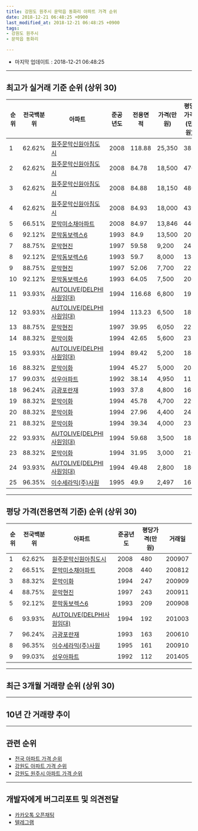 ```yaml
---
title: 강원도 원주시 문막읍 동화리 아파트 가격 순위
date: 2018-12-21 06:48:25 +0900
last_modified_at: 2018-12-21 06:48:25 +0900
tags:
- 강원도 원주시
- 문막읍 동화리

---
```


* 마지막 업데이트 : 2018-12-21 06:48:25

---

## 최고가 실거래 기준 순위 (상위 30)


|순위|전국백분위|아파트|준공년도|전용면적|가격(만원)|평당가격(만원)|거래일|
|---|---|---|---|---|---|---|---|
|1|62.62%|[원주문막신원아침도시](https://search.naver.com/search.naver?query=%EA%B0%95%EC%9B%90%EB%8F%84+%EC%9B%90%EC%A3%BC%EC%8B%9C+%EB%AC%B8%EB%A7%89%EC%9D%8D+%EB%8F%99%ED%99%94%EB%A6%AC+%EC%9B%90%EC%A3%BC%EB%AC%B8%EB%A7%89%EC%8B%A0%EC%9B%90%EC%95%84%EC%B9%A8%EB%8F%84%EC%8B%9C)|2008|118.88|25,350|388|201209|
|2|62.62%|[원주문막신원아침도시](https://search.naver.com/search.naver?query=%EA%B0%95%EC%9B%90%EB%8F%84+%EC%9B%90%EC%A3%BC%EC%8B%9C+%EB%AC%B8%EB%A7%89%EC%9D%8D+%EB%8F%99%ED%99%94%EB%A6%AC+%EC%9B%90%EC%A3%BC%EB%AC%B8%EB%A7%89%EC%8B%A0%EC%9B%90%EC%95%84%EC%B9%A8%EB%8F%84%EC%8B%9C)|2008|84.78|18,500|470|200907|
|3|62.62%|[원주문막신원아침도시](https://search.naver.com/search.naver?query=%EA%B0%95%EC%9B%90%EB%8F%84+%EC%9B%90%EC%A3%BC%EC%8B%9C+%EB%AC%B8%EB%A7%89%EC%9D%8D+%EB%8F%99%ED%99%94%EB%A6%AC+%EC%9B%90%EC%A3%BC%EB%AC%B8%EB%A7%89%EC%8B%A0%EC%9B%90%EC%95%84%EC%B9%A8%EB%8F%84%EC%8B%9C)|2008|84.88|18,150|480|200907|
|4|62.62%|[원주문막신원아침도시](https://search.naver.com/search.naver?query=%EA%B0%95%EC%9B%90%EB%8F%84+%EC%9B%90%EC%A3%BC%EC%8B%9C+%EB%AC%B8%EB%A7%89%EC%9D%8D+%EB%8F%99%ED%99%94%EB%A6%AC+%EC%9B%90%EC%A3%BC%EB%AC%B8%EB%A7%89%EC%8B%A0%EC%9B%90%EC%95%84%EC%B9%A8%EB%8F%84%EC%8B%9C)|2008|84.93|18,000|439|200907|
|5|66.51%|[문막미소채아파트](https://search.naver.com/search.naver?query=%EA%B0%95%EC%9B%90%EB%8F%84+%EC%9B%90%EC%A3%BC%EC%8B%9C+%EB%AC%B8%EB%A7%89%EC%9D%8D+%EB%8F%99%ED%99%94%EB%A6%AC+%EB%AC%B8%EB%A7%89%EB%AF%B8%EC%86%8C%EC%B1%84%EC%95%84%ED%8C%8C%ED%8A%B8)|2008|84.97|13,846|440|200812|
|6|92.12%|[문막동보렉스6](https://search.naver.com/search.naver?query=%EA%B0%95%EC%9B%90%EB%8F%84+%EC%9B%90%EC%A3%BC%EC%8B%9C+%EB%AC%B8%EB%A7%89%EC%9D%8D+%EB%8F%99%ED%99%94%EB%A6%AC+%EB%AC%B8%EB%A7%89%EB%8F%99%EB%B3%B4%EB%A0%89%EC%8A%A46)|1993|84.9|13,500|209|200908|
|7|88.75%|[문막현진](https://search.naver.com/search.naver?query=%EA%B0%95%EC%9B%90%EB%8F%84+%EC%9B%90%EC%A3%BC%EC%8B%9C+%EB%AC%B8%EB%A7%89%EC%9D%8D+%EB%8F%99%ED%99%94%EB%A6%AC+%EB%AC%B8%EB%A7%89%ED%98%84%EC%A7%84)|1997|59.58|9,200|243|200911|
|8|92.12%|[문막동보렉스6](https://search.naver.com/search.naver?query=%EA%B0%95%EC%9B%90%EB%8F%84+%EC%9B%90%EC%A3%BC%EC%8B%9C+%EB%AC%B8%EB%A7%89%EC%9D%8D+%EB%8F%99%ED%99%94%EB%A6%AC+%EB%AC%B8%EB%A7%89%EB%8F%99%EB%B3%B4%EB%A0%89%EC%8A%A46)|1993|59.7|8,000|138|200602|
|9|88.75%|[문막현진](https://search.naver.com/search.naver?query=%EA%B0%95%EC%9B%90%EB%8F%84+%EC%9B%90%EC%A3%BC%EC%8B%9C+%EB%AC%B8%EB%A7%89%EC%9D%8D+%EB%8F%99%ED%99%94%EB%A6%AC+%EB%AC%B8%EB%A7%89%ED%98%84%EC%A7%84)|1997|52.06|7,700|221|200911|
|10|92.12%|[문막동보렉스6](https://search.naver.com/search.naver?query=%EA%B0%95%EC%9B%90%EB%8F%84+%EC%9B%90%EC%A3%BC%EC%8B%9C+%EB%AC%B8%EB%A7%89%EC%9D%8D+%EB%8F%99%ED%99%94%EB%A6%AC+%EB%AC%B8%EB%A7%89%EB%8F%99%EB%B3%B4%EB%A0%89%EC%8A%A46)|1993|64.05|7,500|206|200905|
|11|93.93%|[AUTOLIVE(DELPHI사원임대)](https://search.naver.com/search.naver?query=%EA%B0%95%EC%9B%90%EB%8F%84+%EC%9B%90%EC%A3%BC%EC%8B%9C+%EB%AC%B8%EB%A7%89%EC%9D%8D+%EB%8F%99%ED%99%94%EB%A6%AC+AUTOLIVE%28DELPHI%EC%82%AC%EC%9B%90%EC%9E%84%EB%8C%80%29)|1994|116.68|6,800|192|201003|
|12|93.93%|[AUTOLIVE(DELPHI사원임대)](https://search.naver.com/search.naver?query=%EA%B0%95%EC%9B%90%EB%8F%84+%EC%9B%90%EC%A3%BC%EC%8B%9C+%EB%AC%B8%EB%A7%89%EC%9D%8D+%EB%8F%99%ED%99%94%EB%A6%AC+AUTOLIVE%28DELPHI%EC%82%AC%EC%9B%90%EC%9E%84%EB%8C%80%29)|1994|113.23|6,500|189|201003|
|13|88.75%|[문막현진](https://search.naver.com/search.naver?query=%EA%B0%95%EC%9B%90%EB%8F%84+%EC%9B%90%EC%A3%BC%EC%8B%9C+%EB%AC%B8%EB%A7%89%EC%9D%8D+%EB%8F%99%ED%99%94%EB%A6%AC+%EB%AC%B8%EB%A7%89%ED%98%84%EC%A7%84)|1997|39.95|6,050|223|200911|
|14|88.32%|[문막이화](https://search.naver.com/search.naver?query=%EA%B0%95%EC%9B%90%EB%8F%84+%EC%9B%90%EC%A3%BC%EC%8B%9C+%EB%AC%B8%EB%A7%89%EC%9D%8D+%EB%8F%99%ED%99%94%EB%A6%AC+%EB%AC%B8%EB%A7%89%EC%9D%B4%ED%99%94)|1994|42.65|5,600|232|200909|
|15|93.93%|[AUTOLIVE(DELPHI사원임대)](https://search.naver.com/search.naver?query=%EA%B0%95%EC%9B%90%EB%8F%84+%EC%9B%90%EC%A3%BC%EC%8B%9C+%EB%AC%B8%EB%A7%89%EC%9D%8D+%EB%8F%99%ED%99%94%EB%A6%AC+AUTOLIVE%28DELPHI%EC%82%AC%EC%9B%90%EC%9E%84%EB%8C%80%29)|1994|89.42|5,200|184|201003|
|16|88.32%|[문막이화](https://search.naver.com/search.naver?query=%EA%B0%95%EC%9B%90%EB%8F%84+%EC%9B%90%EC%A3%BC%EC%8B%9C+%EB%AC%B8%EB%A7%89%EC%9D%8D+%EB%8F%99%ED%99%94%EB%A6%AC+%EB%AC%B8%EB%A7%89%EC%9D%B4%ED%99%94)|1994|45.27|5,000|208|200908|
|17|99.03%|[성우아파트](https://search.naver.com/search.naver?query=%EA%B0%95%EC%9B%90%EB%8F%84+%EC%9B%90%EC%A3%BC%EC%8B%9C+%EB%AC%B8%EB%A7%89%EC%9D%8D+%EB%8F%99%ED%99%94%EB%A6%AC+%EC%84%B1%EC%9A%B0%EC%95%84%ED%8C%8C%ED%8A%B8)|1992|38.14|4,950|112|201405|
|18|96.24%|[금광포란재](https://search.naver.com/search.naver?query=%EA%B0%95%EC%9B%90%EB%8F%84+%EC%9B%90%EC%A3%BC%EC%8B%9C+%EB%AC%B8%EB%A7%89%EC%9D%8D+%EB%8F%99%ED%99%94%EB%A6%AC+%EA%B8%88%EA%B4%91%ED%8F%AC%EB%9E%80%EC%9E%AC)|1993|37.8|4,800|163|200610|
|19|88.32%|[문막이화](https://search.naver.com/search.naver?query=%EA%B0%95%EC%9B%90%EB%8F%84+%EC%9B%90%EC%A3%BC%EC%8B%9C+%EB%AC%B8%EB%A7%89%EC%9D%8D+%EB%8F%99%ED%99%94%EB%A6%AC+%EB%AC%B8%EB%A7%89%EC%9D%B4%ED%99%94)|1994|45.78|4,700|229|200908|
|20|88.32%|[문막이화](https://search.naver.com/search.naver?query=%EA%B0%95%EC%9B%90%EB%8F%84+%EC%9B%90%EC%A3%BC%EC%8B%9C+%EB%AC%B8%EB%A7%89%EC%9D%8D+%EB%8F%99%ED%99%94%EB%A6%AC+%EB%AC%B8%EB%A7%89%EC%9D%B4%ED%99%94)|1994|27.96|4,400|247|200909|
|21|88.32%|[문막이화](https://search.naver.com/search.naver?query=%EA%B0%95%EC%9B%90%EB%8F%84+%EC%9B%90%EC%A3%BC%EC%8B%9C+%EB%AC%B8%EB%A7%89%EC%9D%8D+%EB%8F%99%ED%99%94%EB%A6%AC+%EB%AC%B8%EB%A7%89%EC%9D%B4%ED%99%94)|1994|39.34|4,000|231|200909|
|22|93.93%|[AUTOLIVE(DELPHI사원임대)](https://search.naver.com/search.naver?query=%EA%B0%95%EC%9B%90%EB%8F%84+%EC%9B%90%EC%A3%BC%EC%8B%9C+%EB%AC%B8%EB%A7%89%EC%9D%8D+%EB%8F%99%ED%99%94%EB%A6%AC+AUTOLIVE%28DELPHI%EC%82%AC%EC%9B%90%EC%9E%84%EB%8C%80%29)|1994|59.68|3,500|188|201003|
|23|88.32%|[문막이화](https://search.naver.com/search.naver?query=%EA%B0%95%EC%9B%90%EB%8F%84+%EC%9B%90%EC%A3%BC%EC%8B%9C+%EB%AC%B8%EB%A7%89%EC%9D%8D+%EB%8F%99%ED%99%94%EB%A6%AC+%EB%AC%B8%EB%A7%89%EC%9D%B4%ED%99%94)|1994|31.95|3,000|216|200909|
|24|93.93%|[AUTOLIVE(DELPHI사원임대)](https://search.naver.com/search.naver?query=%EA%B0%95%EC%9B%90%EB%8F%84+%EC%9B%90%EC%A3%BC%EC%8B%9C+%EB%AC%B8%EB%A7%89%EC%9D%8D+%EB%8F%99%ED%99%94%EB%A6%AC+AUTOLIVE%28DELPHI%EC%82%AC%EC%9B%90%EC%9E%84%EB%8C%80%29)|1994|49.48|2,800|186|201003|
|25|96.35%|[이수세라믹(주)사원](https://search.naver.com/search.naver?query=%EA%B0%95%EC%9B%90%EB%8F%84+%EC%9B%90%EC%A3%BC%EC%8B%9C+%EB%AC%B8%EB%A7%89%EC%9D%8D+%EB%8F%99%ED%99%94%EB%A6%AC+%EC%9D%B4%EC%88%98%EC%84%B8%EB%9D%BC%EB%AF%B9%28%EC%A3%BC%29%EC%82%AC%EC%9B%90)|1995|49.9|2,497|161|200910|


---

## 평당 가격(전용면적 기준) 순위 (상위 30)


|순위|전국백분위|아파트|준공년도|평당가격(만원)|거래일|
|---|---|---|---|---|---|
|1|62.62%|[원주문막신원아침도시](https://search.naver.com/search.naver?query=%EA%B0%95%EC%9B%90%EB%8F%84+%EC%9B%90%EC%A3%BC%EC%8B%9C+%EB%AC%B8%EB%A7%89%EC%9D%8D+%EB%8F%99%ED%99%94%EB%A6%AC+%EC%9B%90%EC%A3%BC%EB%AC%B8%EB%A7%89%EC%8B%A0%EC%9B%90%EC%95%84%EC%B9%A8%EB%8F%84%EC%8B%9C)|2008|480|200907|
|2|66.51%|[문막미소채아파트](https://search.naver.com/search.naver?query=%EA%B0%95%EC%9B%90%EB%8F%84+%EC%9B%90%EC%A3%BC%EC%8B%9C+%EB%AC%B8%EB%A7%89%EC%9D%8D+%EB%8F%99%ED%99%94%EB%A6%AC+%EB%AC%B8%EB%A7%89%EB%AF%B8%EC%86%8C%EC%B1%84%EC%95%84%ED%8C%8C%ED%8A%B8)|2008|440|200812|
|3|88.32%|[문막이화](https://search.naver.com/search.naver?query=%EA%B0%95%EC%9B%90%EB%8F%84+%EC%9B%90%EC%A3%BC%EC%8B%9C+%EB%AC%B8%EB%A7%89%EC%9D%8D+%EB%8F%99%ED%99%94%EB%A6%AC+%EB%AC%B8%EB%A7%89%EC%9D%B4%ED%99%94)|1994|247|200909|
|4|88.75%|[문막현진](https://search.naver.com/search.naver?query=%EA%B0%95%EC%9B%90%EB%8F%84+%EC%9B%90%EC%A3%BC%EC%8B%9C+%EB%AC%B8%EB%A7%89%EC%9D%8D+%EB%8F%99%ED%99%94%EB%A6%AC+%EB%AC%B8%EB%A7%89%ED%98%84%EC%A7%84)|1997|243|200911|
|5|92.12%|[문막동보렉스6](https://search.naver.com/search.naver?query=%EA%B0%95%EC%9B%90%EB%8F%84+%EC%9B%90%EC%A3%BC%EC%8B%9C+%EB%AC%B8%EB%A7%89%EC%9D%8D+%EB%8F%99%ED%99%94%EB%A6%AC+%EB%AC%B8%EB%A7%89%EB%8F%99%EB%B3%B4%EB%A0%89%EC%8A%A46)|1993|209|200908|
|6|93.93%|[AUTOLIVE(DELPHI사원임대)](https://search.naver.com/search.naver?query=%EA%B0%95%EC%9B%90%EB%8F%84+%EC%9B%90%EC%A3%BC%EC%8B%9C+%EB%AC%B8%EB%A7%89%EC%9D%8D+%EB%8F%99%ED%99%94%EB%A6%AC+AUTOLIVE%28DELPHI%EC%82%AC%EC%9B%90%EC%9E%84%EB%8C%80%29)|1994|192|201003|
|7|96.24%|[금광포란재](https://search.naver.com/search.naver?query=%EA%B0%95%EC%9B%90%EB%8F%84+%EC%9B%90%EC%A3%BC%EC%8B%9C+%EB%AC%B8%EB%A7%89%EC%9D%8D+%EB%8F%99%ED%99%94%EB%A6%AC+%EA%B8%88%EA%B4%91%ED%8F%AC%EB%9E%80%EC%9E%AC)|1993|163|200610|
|8|96.35%|[이수세라믹(주)사원](https://search.naver.com/search.naver?query=%EA%B0%95%EC%9B%90%EB%8F%84+%EC%9B%90%EC%A3%BC%EC%8B%9C+%EB%AC%B8%EB%A7%89%EC%9D%8D+%EB%8F%99%ED%99%94%EB%A6%AC+%EC%9D%B4%EC%88%98%EC%84%B8%EB%9D%BC%EB%AF%B9%28%EC%A3%BC%29%EC%82%AC%EC%9B%90)|1995|161|200910|
|9|99.03%|[성우아파트](https://search.naver.com/search.naver?query=%EA%B0%95%EC%9B%90%EB%8F%84+%EC%9B%90%EC%A3%BC%EC%8B%9C+%EB%AC%B8%EB%A7%89%EC%9D%8D+%EB%8F%99%ED%99%94%EB%A6%AC+%EC%84%B1%EC%9A%B0%EC%95%84%ED%8C%8C%ED%8A%B8)|1992|112|201405|


---

## 최근 3개월 거래량 순위 (상위 30)


<div style="width:100%;">
    <canvas id="deal_count_ranking" height="250"></canvas>
</div>


<script>
new Chart(document.getElementById("deal_count_ranking"), {
    type: 'horizontalBar',
    data: {
        labels: ['문막현진', '성우아파트', '문막동보렉스6', '금광포란재', '원주문막신원아침도시'],
        datasets: [{
            label: '실거래 수',
            data: [7, 6, 4, 1, 1],
            borderColor: "rgba(255, 0, 128, 1)",
            backgroundColor: "rgba(255, 0, 128, 0.5)",
            fill: false,
        }]
    },
    options: {
        responsive: true,
        title: {
            display: true,
            text: '최근 3개월 거래량 순위'
        },
        tooltips: {
            mode: 'index',
            intersect: false,
            callbacks: {
                title: function(tooltipItems, data) {
                    return "실거래 수:";
                },
                label: function(tooltipItem, data) {
                    return data.labels[tooltipItem.index] + ": " + tooltipItem.xLabel;
                }
            }
        },
        hover: {
            mode: 'nearest',
            intersect: true
        },
        scales: {
            xAxes: [{
                display: true,
                scaleLabel: {
                    display: true,
                    labelString: '실거래 수'
                },
                ticks: {
                    suggestedMin: 0,
                }
            }],
            yAxes: [{
                display: true,
                ticks: {
                    autoSkip: false,
                    callback: function(value, index, values) {
                        if (value.length > 15)
                            return value.substr(0, 13) + "...";
                        else
                            return value;
                    }
                },
                scaleLabel: {
                    display: false,
                }
            }]
        }
    }
});

</script>


---

## 10년 간 거래량 추이


<div style="width:100%;">
    <canvas id="deal_progress" height="250"></canvas>
</div>

<script>
new Chart(document.getElementById("deal_progress"), {
    type: 'line',
    data: {
        labels: ['200812','200901','200902','200903','200904','200905','200906','200907','200908','200909','200910','200911','200912','201001','201002','201003','201004','201005','201006','201007','201008','201009','201010','201011','201012','201101','201102','201103','201104','201105','201106','201107','201108','201109','201110','201111','201112','201201','201202','201203','201204','201205','201206','201207','201208','201209','201210','201211','201212','201301','201302','201303','201304','201305','201306','201307','201308','201309','201310','201311','201312','201401','201402','201403','201404','201405','201406','201407','201408','201409','201410','201411','201412','201501','201502','201503','201504','201505','201506','201507','201508','201509','201510','201511','201512','201601','201602','201603','201604','201605','201606','201607','201608','201609','201610','201611','201612','201701','201702','201703','201704','201705','201706','201707','201708','201709','201710','201711','201712','201801','201802','201803','201804','201805','201806','201807','201808','201809','201810','201811','201812'],
        datasets: [{
            label: '실거래 수',
            pointRadius: 1,
            data: [36, 7, 14, 13, 8, 5, 2, 15, 8, 29, 10, 8, 3, 3, 2, 23, 4, 12, 5, 4, 3, 7, 2, 3, 5, 2, 5, 8, 6, 13, 8, 24, 14, 21, 13, 10, 11, 9, 18, 46, 14, 10, 10, 8, 8, 9, 8, 13, 3, 11, 9, 8, 11, 15, 5, 7, 5, 8, 6, 11, 5, 5, 3, 6, 11, 21, 2, 16, 12, 9, 16, 11, 4, 16, 10, 21, 13, 5, 9, 7, 11, 17, 9, 16, 10, 9, 8, 16, 10, 11, 9, 14, 10, 7, 12, 4, 7, 5, 8, 11, 8, 7, 7, 6, 8, 5, 6, 7, 5, 3, 2, 4, 6, 6, 5, 2, 3, 5, 12, 5, 2],
            borderColor: "rgba(255, 201, 14, 1)",
            backgroundColor: "rgba(255, 201, 14, 0.5)",
            fill: true,
        }]
    },
    options: {
        responsive: true,
        title: {
            display: true,
            text: '10년간 거래량 추이'
        },
        tooltips: {
            mode: 'index',
            intersect: false,
        },
        hover: {
            mode: 'nearest',
            intersect: true
        },
        scales: {
            xAxes: [{
                display: true,
                scaleLabel: {
                    display: true,
                    labelString: '년/월'
                }
            }],
            yAxes: [{
                display: true,
                ticks: {
                    suggestedMin: 0,
                },
                scaleLabel: {
                    display: true,
                    labelString: '실거래 수'
                }
            }]
        }
    }
});

</script>


---

## 관련 순위

- [전국 아파트 가격 순위](https://inasie.github.io/apt-ranking/전국)
- [강원도 아파트 가격 순위](https://inasie.github.io/apt-ranking/강원도)
- [강원도 원주시 아파트 가격 순위](https://inasie.github.io/apt-ranking/강원도-원주시)


---

## 개발자에게 버그리포트 및 의견전달

- [카카오톡 오픈채팅](https://open.kakao.com/o/gLJUAP4)
- [텔레그램](https://t.me/inasie)

